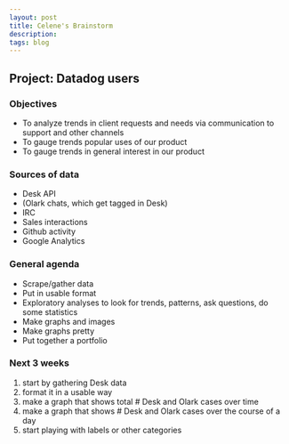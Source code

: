 ```yaml
---
layout: post
title: Celene's Brainstorm
description:
tags: blog
---
```

<section>
<section>

## Project: Datadog users

### Objectives

* To analyze trends in client requests and needs via communication to support and other channels
* To gauge trends popular uses of our product
* To gauge trends in general interest in our product

### Sources of data

* Desk API
* (Olark chats, which get tagged in Desk)
* IRC
* Sales interactions
* Github activity
* Google Analytics

### General agenda

* Scrape/gather data
* Put in usable format
* Exploratory analyses to look for trends, patterns, ask questions, do some statistics
* Make graphs and images
* Make graphs pretty
* Put together a portfolio

### Next 3 weeks

1. start by gathering Desk data
2. format it in a usable way
3. make a graph that shows total # Desk and Olark cases over time
4. make a graph that shows # Desk and Olark cases over the course of a day
5. start playing with labels or other categories

</section>
</section>